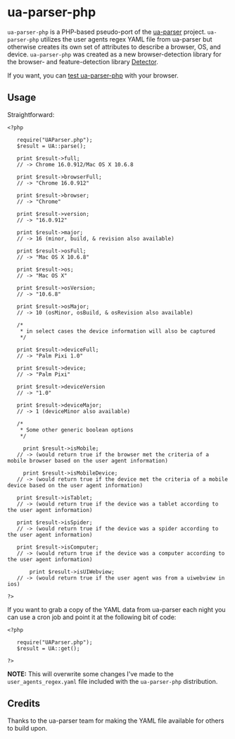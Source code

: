 # ua-parser-php #

`ua-parser-php` is a PHP-based pseudo-port of the [ua-parser](http://code.google.com/p/ua-parser/) project. `ua-parser-php`
utilizes the user agents regex YAML file from ua-parser but otherwise creates its own set of attributes to describe a browser, OS, and device. `ua-parser-php`
was created as a new browser-detection library for the browser- and feature-detection library [Detector](https://github.com/dmolsen/Detector).

If you want, you can [test ua-parser-php](http://uaparser.dmolsen.com/) with your browser.

## Usage ##

Straightforward:

    <?php

       require("UAParser.php");
       $result = UA::parse();

       print $result->full;
       // -> Chrome 16.0.912/Mac OS X 10.6.8

       print $result->browserFull;
       // -> "Chrome 16.0.912"
		
       print $result->browser;
       // -> "Chrome"
		
       print $result->version;
       // -> "16.0.912"
		
       print $result->major;
       // -> 16 (minor, build, & revision also available)
		
       print $result->osFull;
       // -> "Mac OS X 10.6.8"
		
       print $result->os;
       // -> "Mac OS X"
		
       print $result->osVersion;
       // -> "10.6.8"
		
       print $result->osMajor;
       // -> 10 (osMinor, osBuild, & osRevision also available)

       /* 
        * in select cases the device information will also be captured
        */

       print $result->deviceFull;
       // -> "Palm Pixi 1.0"
       
       print $result->device;
       // -> "Palm Pixi"

       print $result->deviceVersion
       // -> "1.0"

       print $result->deviceMajor;
       // -> 1 (deviceMinor also available)

       /*
        * Some other generic boolean options
        */

	     print $result->isMobile;
       // -> (would return true if the browser met the criteria of a mobile browser based on the user agent information)

	     print $result->isMobileDevice;
       // -> (would return true if the device met the criteria of a mobile device based on the user agent information)

       print $result->isTablet;
       // -> (would return true if the device was a tablet according to the user agent information)

       print $result->isSpider;
       // -> (would return true if the device was a spider according to the user agent information)

       print $result->isComputer;
       // -> (would return true if the device was a computer according to the user agent information)

		   print $result->isUIWebview;
       // -> (would return true if the user agent was from a uiwebview in ios)

    ?>

If you want to grab a copy of the YAML data from ua-parser each night you can use a cron job and point it at the following bit of code:

    <?php

       require("UAParser.php");
       $result = UA::get();

    ?>

**NOTE:** This will overwrite some changes I've made to the `user_agents_regex.yaml` file included with the `ua-parser-php` distribution.


## Credits ##

Thanks to the ua-parser team for making the YAML file available for others to build upon.